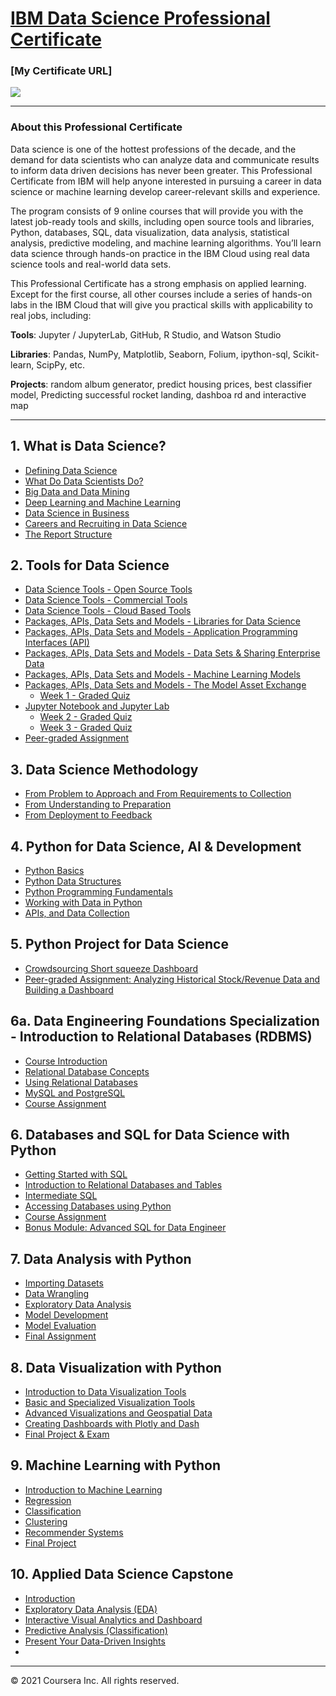 # [IBM Data Science Professional Certificate](https://www.coursera.org/professional-certificates/ibm-data-science)

### [My Certificate URL]
![](https://s3.amazonaws.com/coursera_assets/meta_images/generated/CERTIFICATE_LANDING_PAGE/CERTIFICATE_LANDING_PAGE~7FDCVUSMTL89/CERTIFICATE_LANDING_PAGE~7FDCVUSMTL89.jpeg)

---

### About this Professional Certificate

Data science is one of the hottest professions of the decade, and the demand for data scientists who can analyze data and communicate results to inform data driven decisions has never been greater. This Professional Certificate from IBM will help anyone interested in pursuing a career in data science or machine learning develop career-relevant skills and experience. 

The program consists of 9 online courses that will provide you with the latest job-ready tools and skills, including open source tools and libraries, Python, databases, SQL, data visualization, data analysis, statistical analysis, predictive modeling, and machine learning algorithms. You’ll learn data science through hands-on practice in the IBM Cloud using real data science tools and real-world data sets.

This Professional Certificate has a strong emphasis on applied learning. Except for the first course, all other courses include a series of hands-on labs in the IBM Cloud that will give you practical skills with applicability to real jobs, including: 

**Tools**: Jupyter / JupyterLab, GitHub, R Studio, and Watson Studio 

**Libraries**: Pandas, NumPy, Matplotlib, Seaborn, Folium, ipython-sql, Scikit-learn, ScipPy, etc. 

**Projects**: random album generator, predict housing prices, best classifier model, Predicting successful rocket landing, dashboa rd and interactive map

---

## 1. What is Data Science?
- [Defining Data Science](https://github.com/brendensong/IBM-Data-Science-Professional-Certificate/wiki/1.1.1.Defining-Data-Science)
- [What Do Data Scientists Do?](https://github.com/brendensong/IBM-Data-Science-Professional-Certificate/wiki/1.1.2.What-Do-Data-Scientists-Do%3F)
- [Big Data and Data Mining](https://github.com/brendensong/IBM-Data-Science-Professional-Certificate/wiki/1.2.1.Big-Data-and-Data-Mining)
- [Deep Learning and Machine Learning](https://github.com/brendensong/IBM-Data-Science-Professional-Certificate/wiki/1.2.2.Deep-Learning-and-Machine-Learning)
- [Data Science in Business](https://github.com/brendensong/IBM-Data-Science-Professional-Certificate/wiki/1.3.1.Data-Science-in-Business)
- [Careers and Recruiting in Data Science](https://github.com/brendensong/IBM-Data-Science-Professional-Certificate/wiki/1.3.2.Careers-and-Recruiting-in-Data-Science)
- [The Report Structure](https://github.com/brendensong/IBM-Data-Science-Professional-Certificate/wiki/1.3.3.The-Report-Structure)

## 2. Tools for Data Science
- [Data Science Tools - Open Source Tools](https://github.com/brendensong/IBM-Data-Science-Professional-Certificate/wiki/2.1.2.1.Data-Science-Tools_Open-Source-Tools)
- [Data Science Tools - Commercial Tools](https://github.com/brendensong/IBM-Data-Science-Professional-Certificate/wiki/2.1.2.2.Data-Science-Tools_Commercial-Tools)
- [Data Science Tools - Cloud Based Tools](https://github.com/brendensong/IBM-Data-Science-Professional-Certificate/wiki/2.1.2.3.Data-Science-Tools_Cloud-Based-Tools)
- [Packages, APIs, Data Sets and Models - Libraries for Data Science](https://github.com/brendensong/IBM-Data-Science-Professional-Certificate/wiki/2.1.3.1.Libraries-for-Data-Science)
- [Packages, APIs, Data Sets and Models - Application Programming Interfaces (API)](https://github.com/brendensong/IBM-Data-Science-Professional-Certificate/wiki/2.1.3.2.Application-Programming-Interfaces)
- [Packages, APIs, Data Sets and Models - Data Sets & Sharing Enterprise Data](https://github.com/brendensong/IBM-Data-Science-Professional-Certificate/wiki/2.1.3.3.Data-Sets-&-Sharing-Enterprise-Data)
- [Packages, APIs, Data Sets and Models - Machine Learning Models](https://github.com/brendensong/IBM-Data-Science-Professional-Certificate/wiki/2.1.3.4.Machine-Learning-Models)
- [Packages, APIs, Data Sets and Models - The Model Asset Exchange](https://github.com/brendensong/IBM-Data-Science-Professional-Certificate/wiki/2.1.3.5.The-Model-Asset-Exchange)
  - [Week 1 - Graded Quiz](https://github.com/brendensong/IBM-Data-Science-Professional-Certificate/wiki/2.1.Graded-Quiz)
- [Jupyter Notebook and Jupyter Lab](https://github.com/brendensong/IBM-Data-Science-Professional-Certificate/wiki/2.2.1.Jupyter-Notebook-and-Jupyter-Lab)
  - [Week 2 - Graded Quiz](https://github.com/brendensong/IBM-Data-Science-Professional-Certificate/wiki/2.2.Graded-Quiz)
  - [Week 3 - Graded Quiz](https://github.com/brendensong/IBM-Data-Science-Professional-Certificate/wiki/2.3.Graded-Quiz)
- [Peer-graded Assignment](https://dataplatform.cloud.ibm.com/analytics/notebooks/v2/1071329d-1207-48f2-9e8c-b9254e84392e/view?access_token=d618df046a0a5ff27c4a01c74cd8600f214c3546ebb623c10faf9249b61122d3)

## 3. Data Science Methodology
- [From Problem to Approach and From Requirements to Collection](https://github.com/brendensong/IBM-Data-Science-Professional-Certificate/wiki/3.1.From-Problem-to-Approach-and-From-Requirements-to-Collection)
- [From Understanding to Preparation](https://github.com/brendensong/IBM-Data-Science-Professional-Certificate/wiki/3.2.From-Understanding-to-Preparation)
- [From Deployment to Feedback](https://github.com/brendensong/IBM-Data-Science-Professional-Certificate/wiki/3.3.From-Deployment-to-Feedback)

## 4. Python for Data Science, AI & Development
- [Python Basics](https://github.com/brendensong/IBM-Data-Science-Professional-Certificate/wiki/4.1.Python-Basics)
- [Python Data Structures](https://github.com/brendensong/IBM-Data-Science-Professional-Certificate/wiki/4.2.Python-Data-Structures)
- [Python Programming Fundamentals](https://github.com/brendensong/IBM-Data-Science-Professional-Certificate/wiki/4.3.Python-Programming-Fundamentals)
- [Working with Data in Python](https://github.com/brendensong/IBM-Data-Science-Professional-Certificate/wiki/4.4.Working-with-Data-in-Python)
- [APIs, and Data Collection](https://github.com/brendensong/IBM-Data-Science-Professional-Certificate/wiki/4.5.APIs,-and-Data-Collection)

## 5. Python Project for Data Science
- [Crowdsourcing Short squeeze Dashboard](https://github.com/brendensong/IBM-Data-Science-Professional-Certificate/wiki/5.1.Crowdsourcing-Short-squeeze-Dashboard)
- [Peer-graded Assignment: Analyzing Historical Stock/Revenue Data and Building a Dashboard](https://github.com/brendensong/IBM-Data-Science-Professional-Certificate/wiki/5.2.Peer-graded-Assignment-Analyzing-Historical-Stock-Revenue-Data-and-Building-a-Dashboard)

## 6a. Data Engineering Foundations Specialization - Introduction to Relational Databases (RDBMS)
- [Course Introduction](https://github.com/brendensong/IBM-Data-Science-Professional-Certificate/wiki/DEFS.4.0.Course-Introduction)
- [Relational Database Concepts](https://github.com/brendensong/IBM-Data-Science-Professional-Certificate/wiki/DEFS.4.1.Relational-Database-Concepts)
- [Using Relational Databases](https://github.com/brendensong/IBM-Data-Science-Professional-Certificate/wiki/DEFS.4.2.Using-Relational-Databases)
- [MySQL and PostgreSQL](https://github.com/brendensong/IBM-Data-Science-Professional-Certificate/wiki/DEFS.4.3.MySQL-and-PostgreSQL)
- [Course Assignment](https://github.com/brendensong/IBM-Data-Science-Professional-Certificate/wiki/DEFS.4.4.Course-Assignment)

## 6. Databases and SQL for Data Science with Python
- [Getting Started with SQL](https://github.com/brendensong/IBM-Data-Science-Professional-Certificate/wiki/6.1.Getting-Started-with-SQL)
- [Introduction to Relational Databases and Tables](https://github.com/brendensong/IBM-Data-Science-Professional-Certificate/wiki/6.2.Introduction-to-Relational-Databases-and-Tables)
- [Intermediate SQL](https://github.com/brendensong/IBM-Data-Science-Professional-Certificate/wiki/6.3.Intermediate-SQL)
- [Accessing Databases using Python](https://github.com/brendensong/IBM-Data-Science-Professional-Certificate/wiki/6.4.Accessing-Databases-using-Python)
- [Course Assignment](https://github.com/brendensong/IBM-Data-Science-Professional-Certificate/wiki/6.5.Course-Assignment)
- [Bonus Module: Advanced SQL for Data Engineer](https://github.com/brendensong/IBM-Data-Science-Professional-Certificate/wiki/6.6.Bonus-Module:-Advanced-SQL-for-Data-Engineer)

## 7. Data Analysis with Python
- [Importing Datasets](https://github.com/brendensong/IBM-Data-Science-Professional-Certificate/wiki/7.1.Importing-Datasets/_edit)
- [Data Wrangling](https://github.com/brendensong/IBM-Data-Science-Professional-Certificate/wiki/7.2.Data-Wrangling)
- [Exploratory Data Analysis](https://github.com/brendensong/IBM-Data-Science-Professional-Certificate/wiki/7.3.Exploratory-Data-Analysis/_edit)
- [Model Development](https://github.com/brendensong/IBM-Data-Science-Professional-Certificate/wiki/7.4.Model-Development)
- [Model Evaluation](https://github.com/brendensong/IBM-Data-Science-Professional-Certificate/wiki/7.5.Model-Evaluation)
- [Final Assignment](https://github.com/brendensong/IBM-Data-Science-Professional-Certificate/wiki/7.6.Final-Assignment)

## 8. Data Visualization with Python
- [Introduction to Data Visualization Tools](https://github.com/brendensong/IBM-Data-Science-Professional-Certificate/wiki/8.1.Introduction-to-Data-Visualization-Tools/_edit)
- [Basic and Specialized Visualization Tools](https://github.com/brendensong/IBM-Data-Science-Professional-Certificate/wiki/8.2.Basic-and-Specialized-Visualization-Tools)
- [Advanced Visualizations and Geospatial Data](https://github.com/brendensong/IBM-Data-Science-Professional-Certificate/wiki/8.3.Advanced-Visualizations-and-Geospatial-Data)
- [Creating Dashboards with Plotly and Dash](https://github.com/brendensong/IBM-Data-Science-Professional-Certificate/wiki/8.4.Creating-Dashboards-with-Plotly-and-Dash)
- [Final Project & Exam](https://github.com/brendensong/IBM-Data-Science-Professional-Certificate/wiki/8.5.Final-Project-&-Exam)

## 9. Machine Learning with Python
- [Introduction to Machine Learning](https://github.com/brendensong/IBM-Data-Science-Professional-Certificate/wiki/9.1.Introduction-to-Machine-Learning)
- [Regression](https://github.com/brendensong/IBM-Data-Science-Professional-Certificate/wiki/9.2.Regression)
- [Classification](https://github.com/brendensong/IBM-Data-Science-Professional-Certificate/wiki/9.3.Classification)
- [Clustering](https://github.com/brendensong/IBM-Data-Science-Professional-Certificate/wiki/9.4.Clustering)
- [Recommender Systems](https://github.com/brendensong/IBM-Data-Science-Professional-Certificate/wiki/9.5.Recommender-Systems)
- [Final Project](https://github.com/brendensong/IBM-Data-Science-Professional-Certificate/wiki/9.6.Final-Project)

## 10. Applied Data Science Capstone
- [Introduction](https://github.com/brendensong/IBM-Data-Science-Professional-Certificate/wiki/10.1.Introduction)
- [Exploratory Data Analysis (EDA)](https://github.com/brendensong/IBM-Data-Science-Professional-Certificate/wiki/10.2.Exploratory-Data-Analysis-(EDA))
- [Interactive Visual Analytics and Dashboard](https://github.com/brendensong/IBM-Data-Science-Professional-Certificate/wiki/10.3.Interactive-Visual-Analytics-and-Dashboard)
- [Predictive Analysis (Classification)](https://github.com/brendensong/IBM-Data-Science-Professional-Certificate/wiki/10.4.Predictive-Analysis-(Classification))
- [Present Your Data-Driven Insights](https://github.com/brendensong/IBM-Data-Science-Professional-Certificate/wiki/10.5.Present-Your-Data-Driven-Insights)
- 
---

© 2021 Coursera Inc. All rights reserved.
